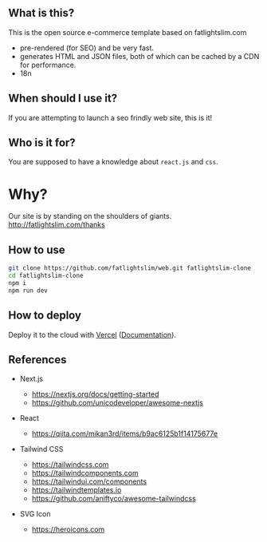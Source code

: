 ## What is this? 

This is the open source e-commerce template based on fatlightslim.com 

- pre-rendered (for SEO) and be very fast.
- generates HTML and JSON files, both of which can be cached by a CDN for performance.
- 18n

## When should I use it?

If you are attempting to launch a seo frindly web site, this is it!

## Who is it for?

You are supposed to have a knowledge about `react.js` and  `css`.

# Why?

Our site is by standing on the shoulders of giants.
http://fatlightslim.com/thanks

## How to use

```bash
git clone https://github.com/fatlightslim/web.git fatlightslim-clone
cd fatlightslim-clone
npm i
npm run dev
```

## How to deploy

Deploy it to the cloud with [Vercel](https://vercel.com/import?filter=next.js&utm_source=github&utm_medium=readme&utm_campaign=next-example) ([Documentation](https://nextjs.org/docs/deployment)).

## References
- Next.js
    - https://nextjs.org/docs/getting-started
    - https://github.com/unicodeveloper/awesome-nextjs

- React
    - https://qiita.com/mikan3rd/items/b9ac6125b1f14175677e
     
- Tailwind CSS
    - https://tailwindcss.com
    - https://tailwindcomponents.com
    - https://tailwindui.com/components
    - https://tailwindtemplates.io
    <!-- - https://nerdcave.com/tailwind-cheat-sheet -->
    - https://github.com/aniftyco/awesome-tailwindcss

- SVG Icon
    - https://heroicons.com


